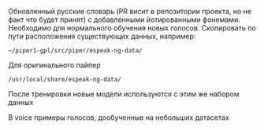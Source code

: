 Обновленный русские словарь (PR висит в репозитории проекта, но не факт что будет принят) с добавленными йотированными фонемами. Необходимо для нормального обучения новых голосов.
Скопировать по пути расположения существующих данных, например:
```
~/piper1-gpl/src/piper/espeak-ng-data/
```
Для оригинального пайпер
```
/usr/local/share/espeak-ng-data/
```
После тренировки новые модели используются с этим же набором данных

В voice примеры голосов, дообученные на небольших датасетах
